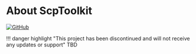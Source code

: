 # About ScpToolkit

[![GitHub](https://img.shields.io/badge/GitHub-yellowgreen?logo=github)](https://github.com/nefarius/ScpToolkit)

!!! danger highlight "This project has been discontinued and will not receive any updates or support"
    TBD
